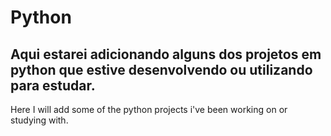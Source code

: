 # Python

Aqui estarei adicionando alguns dos projetos em python que estive desenvolvendo ou utilizando para estudar.
---
Here I will add some of the python projects i've been working on or studying with. 

